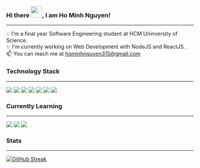 ### Hi there <img src="https://raw.githubusercontent.com/MartinHeinz/MartinHeinz/master/wave.gif" width="30px">, I am Ho Minh Nguyen!

---

💡 I'm a final year Software Engineering student at HCM Uninversity of Science. \
✨ I'm currently working on Web Development with NodeJS and ReactJS . \
📫 You can reach me at hominhnguyen315@gmail.com 

### Technology Stack

---

<a href="#"><img src="https://img.shields.io/badge/JavaScript-F7DF1E?style=for-the-badge&logo=javascript&logoColor=black"/></a>
<a href="#"><img src="https://img.shields.io/badge/CSS-239120?&style=for-the-badge&logo=css3&logoColor=white"/></a>
<a href="#"><img src="https://img.shields.io/badge/Node.js-43853D?style=for-the-badge&logo=node.js&logoColor=white"/></a>
<a href="#"><img src="https://img.shields.io/badge/ReactJS-61DAFB?&style=for-the-badge&logo=react&logoColor=black"/></a>
<a href="#"><img src="https://img.shields.io/badge/PostgreSQL-4169E1?&style=for-the-badge&logo=PostgreSQL&logoColor=white"/></a>
<a href="#"><img src="https://img.shields.io/badge/Sequelize-52B0E7?&style=for-the-badge&logo=Sequelize&logoColor=white"/></a>
<a href="#"><img src="https://img.shields.io/badge/MUI-007FFF?&style=for-the-badge&logo=MUI&logoColor=white"/></a>

### Currently Learning

---
<a href="#"><img src="https://img.shields.io/badge/typescript-3178C6?&style=for-the-badge&logo=typescript&logoColor=white"/></a>
<a href="#"><img src="https://img.shields.io/badge/go-00ADD8?&style=for-the-badge&logo=go&logoColor=white"/></a>
<a href="#"><img src="https://img.shields.io/badge/nextjs-000000?&style=for-the-badge&logo=next.js&logoColor=white"/></a>

### Stats

---
[![GitHub Streak](http://github-readme-streak-stats.herokuapp.com?user=nguyen315)](https://git.io/streak-stats)
